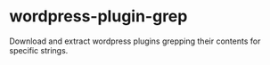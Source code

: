 # wordpress-plugin-grep
Download and extract wordpress plugins grepping their contents for specific strings.
